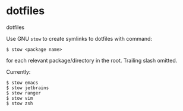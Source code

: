 # dotfiles
dotfiles

Use GNU `stow` to create symlinks to dotfiles with command:
```
$ stow <package name>
```
for each relevant package/directory in the root. Trailing slash omitted.

Currently:
```
$ stow emacs
$ stow jetbrains
$ stow ranger
$ stow vim
$ stow zsh
```
